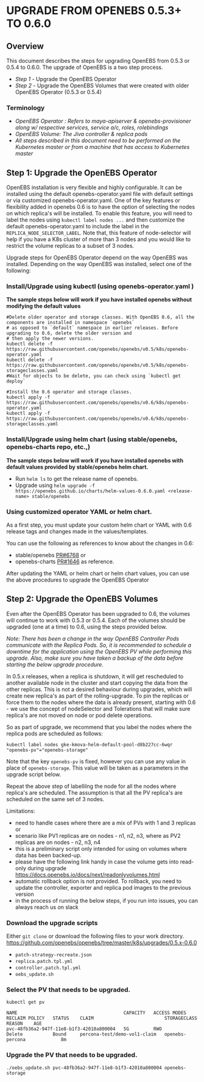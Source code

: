 # UPGRADE FROM OPENEBS 0.5.3+ TO 0.6.0

## Overview

This document describes the steps for upgrading OpenEBS from 0.5.3 or 0.5.4 to 0.6.0. The upgrade of OpenEBS is a two step process. 
- *Step 1* - Upgrade the OpenEBS Operator 
- *Step 2* - Upgrade the OpenEBS Volumes that were created with older OpenEBS Operator (0.5.3 or 0.5.4)

### Terminology
- *OpenEBS Operator : Refers to maya-apiserver & openebs-provisioner along w/ respective services, service a/c, roles, rolebindings*
- *OpenEBS Volume: The Jiva controller & replica pods*
- *All steps described in this document need to be performed on the Kubernetes master or from a machine that has access to Kubernetes master*

## Step 1: Upgrade the OpenEBS Operator

OpenEBS installation is very flexible and highly configurable. It can be installed using the default openebs-operator.yaml file with default settings or via customized openebs-operator.yaml. One of the key features or flexibility added in openebs 0.6 is to have the option of selecting the nodes on which replica's will be installed. To enable this feature, you will need to label the nodes using `kubectl label nodes ...` and then customize the default openebs-operator.yaml to include the label in the `REPLICA_NODE_SELECTOR_LABEL`.  Note that, this feature of node-selector will help if you have a K8s cluster of more than 3 nodes and you would like to restrict the volume replicas to a subset of 3 nodes. 

Upgrade steps for OpenEBS Operator depend on the way OpenEBS was installed. Depending on the way OpenEBS was installed, select one of the following:

### Install/Upgrade using kubectl (using openebs-operator.yaml )

**The sample steps below will work if you have installed openebs without modifying the default values**

```
#Delete older operator and storage classes. With OpenEBS 0.6, all the components are installed in namespace `openebs`
# as opposed to `default` namespace in earlier releases. Before upgrading to 0.6, delete the older version and 
# then apply the newer versions. 
kubectl delete -f https://raw.githubusercontent.com/openebs/openebs/v0.5/k8s/openebs-operator.yaml
kubectl delete -f https://raw.githubusercontent.com/openebs/openebs/v0.5/k8s/openebs-storageclasses.yaml
#Wait for objects to be delete, you can check using `kubectl get deploy`

#Install the 0.6 operator and storage classes.
kubectl apply -f https://raw.githubusercontent.com/openebs/openebs/v0.6/k8s/openebs-operator.yaml
kubectl apply -f https://raw.githubusercontent.com/openebs/openebs/v0.6/k8s/openebs-storageclasses.yaml
```

### Install/Upgrade using helm chart (using stable/openebs, openebs-charts repo, etc.,) 

**The sample steps below will work if you have installed openebs with default values provided by stable/openebs helm chart.**

- Run `helm ls` to get the release name of openebs. 
- Upgrade using `helm upgrade -f https://openebs.github.io/charts/helm-values-0.6.0.yaml <release-name> stable/openebs`

### Using customized operator YAML or helm chart.
As a first step, you must update your custom helm chart or YAML with 0.6 release tags and changes made in the values/templates. 

You can use the following as references to know about the changes in 0.6: 
- stable/openebs [PR#6768](https://github.com/helm/charts/pull/6768) or 
- openebs-charts [PR#1646](https://github.com/openebs/openebs/pull/1646) as reference.

After updating the YAML or helm chart or helm chart values, you can use the above procedures to upgrade the OpenEBS Operator

## Step 2: Upgrade the OpenEBS Volumes

Even after the OpenEBS Operator has been upgraded to 0.6, the volumes will continue to work with 0.5.3 or 0.5.4. Each of the volumes should be upgraded (one at a time) to 0.6, using the steps provided below. 

*Note: There has been a change in the way OpenEBS Controller Pods communicate with the Replica Pods. So, it is recommended to schedule a downtime for the application using the OpenEBS PV while performing this upgrade. Also, make sure you have taken a backup of the data before starting the below upgrade procedure.*

In 0.5.x releases, when a replica is shutdown, it will get rescheduled to another available node in the cluster and start copying the data from the other replicas. This is not a desired behaviour during upgrades, which will create new replica's as part of the rolling-upgrade. To pin the replicas or force them to the nodes where the data is already present, starting with 0.6 - we use the concept of nodeSelector and Tolerations that will make sure replica's are not moved on node or pod delete operations.

So as part of upgrade, we recommend that you label the nodes where the replica pods are scheduled as follows:
```
kubectl label nodes gke-kmova-helm-default-pool-d8b227cc-6wqr "openebs-pv"="openebs-storage"
```
Note that the key `openebs-pv` is fixed, however you can use any value in place of `openebs-storage`. This value will be taken as a parameters in the upgrade script below. 

Repeat the above step of labellilng the node for all the nodes where replica's are scheduled. The assumption is that all the PV replica's are scheduled on the same set of 3 nodes. 

Limitations:
- need to handle cases where there are a mix of PVs with 1 and 3 replicas or 
- scenario like PV1 replicas are on nodes - n1, n2, n3, where as PV2 replicas are on nodes - n2, n3, n4
- this is a preliminary script only intended for using on volumes where data has been backed-up.
- please have the following link handy in case the volume gets into read-only during upgrade 
  https://docs.openebs.io/docs/next/readonlyvolumes.html
- automatic rollback option is not provided. To rollback, you need to update the controller, exporter and replica pod images to the previous version
- in the process of running the below steps, if you run into issues, you can always reach us on slack

### Download the upgrade scripts

Either `git clone` or download the following files to your work directory. 
https://github.com/openebs/openebs/tree/master/k8s/upgrades/0.5.x-0.6.0
- `patch-strategy-recreate.json`
- `replica.patch.tpl.yml`
- `controller.patch.tpl.yml`
- `oebs_update.sh`

### Select the PV that needs to be upgraded. 

```
kubectl get pv
```

```
NAME                                       CAPACITY   ACCESS MODES   RECLAIM POLICY   STATUS    CLAIM                          STORAGECLASS      REASON    AGE
pvc-48fb36a2-947f-11e8-b1f3-42010a800004   5G         RWO            Delete           Bound     percona-test/demo-vol1-claim   openebs-percona             8m
```

### Upgrade the PV that needs to be upgraded. 

```
./oebs_update.sh pvc-48fb36a2-947f-11e8-b1f3-42010a800004 openebs-storage
```

